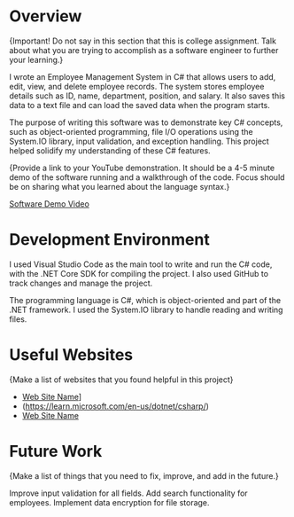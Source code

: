 # Overview

{Important! Do not say in this section that this is college assignment. Talk about what you are trying to accomplish as a software engineer to further your learning.}

I wrote an Employee Management System in C# that allows users to add, edit, view, and delete employee records. The system stores employee details such as ID, name, department, position, and salary. It also saves this data to a text file and can load the saved data when the program starts.

The purpose of writing this software was to demonstrate key C# concepts, such as object-oriented programming, file I/O operations using the System.IO library, input validation, and exception handling. This project helped solidify my understanding of these C# features.

{Provide a link to your YouTube demonstration. It should be a 4-5 minute demo of the software running and a walkthrough of the code. Focus should be on sharing what you learned about the language syntax.}

[Software Demo Video](http://youtube.link.goes.here)

# Development Environment

I used Visual Studio Code as the main tool to write and run the C# code, with the .NET Core SDK for compiling the project. I also used GitHub to track changes and manage the project.

The programming language is C#, which is object-oriented and part of the .NET framework. I used the System.IO library to handle reading and writing files.

# Useful Websites

{Make a list of websites that you found helpful in this project}

- [Web Site Name](https://learn.microsoft.com/en-us/troubleshoot/developer/visualstudio/csharp/language-compilers/read-write-text-file)]
- (https://learn.microsoft.com/en-us/dotnet/csharp/)
- [Web Site Name](https://www.w3schools.com/)


# Future Work

{Make a list of things that you need to fix, improve, and add in the future.}

Improve input validation for all fields.
Add search functionality for employees.
Implement data encryption for file storage.
